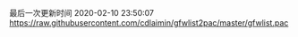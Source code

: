 最后一次更新时间 2020-02-10 23:50:07
https://raw.githubusercontent.com/cdlaimin/gfwlist2pac/master/gfwlist.pac

